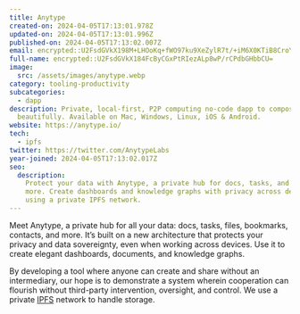 ```yaml
---
title: Anytype
created-on: 2024-04-05T17:13:01.978Z
updated-on: 2024-04-05T17:13:01.996Z
published-on: 2024-04-05T17:13:02.007Z
email: encrypted::U2FsdGVkX198M+LHOoKq+fWO97ku9XeZylR7t/+iM6X0KTiB8CroYpyESvSDDcMD
full-name: encrypted::U2FsdGVkX184FcByCGxPtRIezALp8wP/rCPdbGHbbCU=
image:
  src: /assets/images/anytype.webp
category: tooling-productivity
subcategories:
  - dapp
description: Private, local-first, P2P computing no-code dapp to compose
  beautifully. Available on Mac, Windows, Linux, iOS & Android.
website: https://anytype.io/
tech:
  - ipfs
twitter: https://twitter.com/AnytypeLabs
year-joined: 2024-04-05T17:13:02.017Z
seo:
  description:
    Protect your data with Anytype, a private hub for docs, tasks, and
    more. Create dashboards and knowledge graphs with privacy across devices
    using a private IPFS network.
---
```


Meet Anytype, a private hub for all your data: docs, tasks, files, bookmarks, contacts, and more. It’s built on a new architecture that protects your privacy and data sovereignty, even when working across devices. Use it to create elegant dashboards, documents, and knowledge graphs.

By developing a tool where anyone can create and share without an intermediary, our hope is to demonstrate a system wherein cooperation can flourish without third-party intervention, oversight, and control. We use a private [IPFS](https://docs.ipfs.tech/concepts/what-is-ipfs/) network to handle storage.
